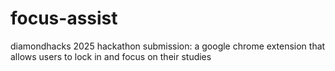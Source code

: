 # focus-assist
diamondhacks 2025 hackathon submission: a google chrome extension that allows users to lock in and focus on their studies
